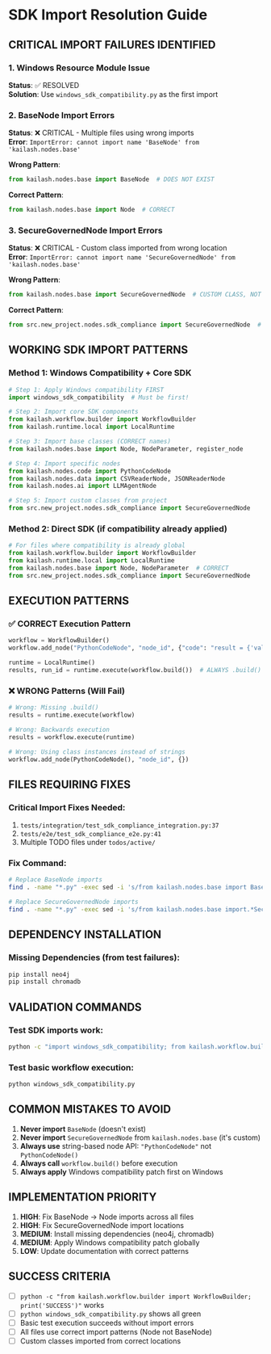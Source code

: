 # SDK Import Resolution Guide

## CRITICAL IMPORT FAILURES IDENTIFIED

### 1. Windows Resource Module Issue
**Status**: ✅ RESOLVED  
**Solution**: Use `windows_sdk_compatibility.py` as the first import

### 2. BaseNode Import Errors  
**Status**: ❌ CRITICAL - Multiple files using wrong imports  
**Error**: `ImportError: cannot import name 'BaseNode' from 'kailash.nodes.base'`

**Wrong Pattern**:
```python
from kailash.nodes.base import BaseNode  # DOES NOT EXIST
```

**Correct Pattern**:
```python
from kailash.nodes.base import Node  # CORRECT
```

### 3. SecureGovernedNode Import Errors
**Status**: ❌ CRITICAL - Custom class imported from wrong location  
**Error**: `ImportError: cannot import name 'SecureGovernedNode' from 'kailash.nodes.base'`

**Wrong Pattern**:
```python
from kailash.nodes.base import SecureGovernedNode  # CUSTOM CLASS, NOT SDK
```

**Correct Pattern**:
```python
from src.new_project.nodes.sdk_compliance import SecureGovernedNode  # CUSTOM CLASS
```

## WORKING SDK IMPORT PATTERNS

### Method 1: Windows Compatibility + Core SDK
```python
# Step 1: Apply Windows compatibility FIRST
import windows_sdk_compatibility  # Must be first!

# Step 2: Import core SDK components
from kailash.workflow.builder import WorkflowBuilder
from kailash.runtime.local import LocalRuntime

# Step 3: Import base classes (CORRECT names)
from kailash.nodes.base import Node, NodeParameter, register_node

# Step 4: Import specific nodes
from kailash.nodes.code import PythonCodeNode
from kailash.nodes.data import CSVReaderNode, JSONReaderNode
from kailash.nodes.ai import LLMAgentNode

# Step 5: Import custom classes from project
from src.new_project.nodes.sdk_compliance import SecureGovernedNode
```

### Method 2: Direct SDK (if compatibility already applied)
```python
# For files where compatibility is already global
from kailash.workflow.builder import WorkflowBuilder
from kailash.runtime.local import LocalRuntime
from kailash.nodes.base import Node, NodeParameter  # CORRECT
from src.new_project.nodes.sdk_compliance import SecureGovernedNode
```

## EXECUTION PATTERNS

### ✅ CORRECT Execution Pattern
```python
workflow = WorkflowBuilder()
workflow.add_node("PythonCodeNode", "node_id", {"code": "result = {'value': 42}"})

runtime = LocalRuntime()
results, run_id = runtime.execute(workflow.build())  # ALWAYS .build()
```

### ❌ WRONG Patterns (Will Fail)
```python
# Wrong: Missing .build()
results = runtime.execute(workflow)

# Wrong: Backwards execution
results = workflow.execute(runtime)

# Wrong: Using class instances instead of strings
workflow.add_node(PythonCodeNode(), "node_id", {})
```

## FILES REQUIRING FIXES

### Critical Import Fixes Needed:
1. `tests/integration/test_sdk_compliance_integration.py:37`
2. `tests/e2e/test_sdk_compliance_e2e.py:41`
3. Multiple TODO files under `todos/active/`

### Fix Command:
```bash
# Replace BaseNode imports
find . -name "*.py" -exec sed -i 's/from kailash.nodes.base import BaseNode/from kailash.nodes.base import Node/g' {} \;

# Replace SecureGovernedNode imports  
find . -name "*.py" -exec sed -i 's/from kailash.nodes.base import.*SecureGovernedNode/from src.new_project.nodes.sdk_compliance import SecureGovernedNode/g' {} \;
```

## DEPENDENCY INSTALLATION

### Missing Dependencies (from test failures):
```bash
pip install neo4j
pip install chromadb
```

## VALIDATION COMMANDS

### Test SDK imports work:
```bash
python -c "import windows_sdk_compatibility; from kailash.workflow.builder import WorkflowBuilder; print('SUCCESS')"
```

### Test basic workflow execution:
```bash
python windows_sdk_compatibility.py
```

## COMMON MISTAKES TO AVOID

1. **Never import** `BaseNode` (doesn't exist)
2. **Never import** `SecureGovernedNode` from `kailash.nodes.base` (it's custom)
3. **Always use** string-based node API: `"PythonCodeNode"` not `PythonCodeNode()`
4. **Always call** `workflow.build()` before execution
5. **Always apply** Windows compatibility patch first on Windows

## IMPLEMENTATION PRIORITY

1. **HIGH**: Fix BaseNode → Node imports across all files
2. **HIGH**: Fix SecureGovernedNode import locations
3. **MEDIUM**: Install missing dependencies (neo4j, chromadb)
4. **MEDIUM**: Apply Windows compatibility patch globally
5. **LOW**: Update documentation with correct patterns

## SUCCESS CRITERIA

- [ ] `python -c "from kailash.workflow.builder import WorkflowBuilder; print('SUCCESS')"` works
- [ ] `python windows_sdk_compatibility.py` shows all green
- [ ] Basic test execution succeeds without import errors
- [ ] All files use correct import patterns (Node not BaseNode)
- [ ] Custom classes imported from correct locations